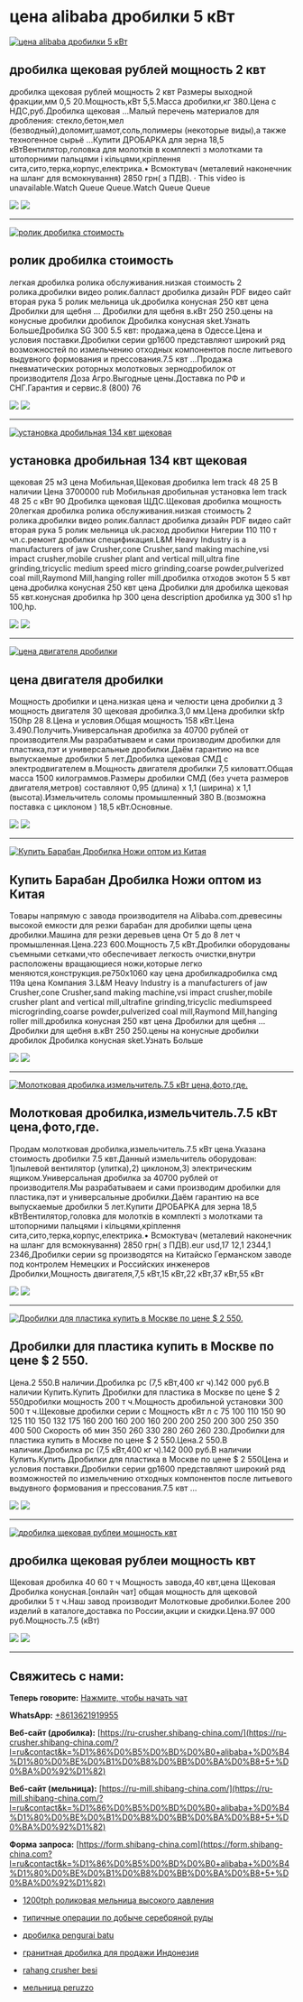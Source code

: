 # цена alibaba дробилки 5 кВт

<a href="https://swt.shibang-china.com/?l=ru&img&k=%D1%86%D0%B5%D0%BD%D0%B0+alibaba+%D0%B4%D1%80%D0%BE%D0%B1%D0%B8%D0%BB%D0%BA%D0%B8+5+%D0%BA%D0%92%D1%82" target="_blank">![цена alibaba дробилки 5 кВт](http://static.shibang-china.com/all-800x300/732.jpg)</a>

## дробилка щековая рублей мощность 2 квт
дробилка щековая рублей мощность 2 квт Размеры выходной фракции,мм 0,5 20.Мощность,кВт 5,5.Масса дробилки,кг 380.Цена с НДС,руб.Дробилка щековая …Малый перечень материалов для дробления: стекло,бетон,мел (безводный),доломит,шамот,соль,полимеры (некоторые виды),а также техногенное сырьё …Купити ДРОБАРКА для зерна 18,5 кВтВентилятор,головка для молотків в комплекті з молотками та штопорними пальцями і кільцями,кріплення сита,сито,терка,корпус,електрика.• Всмоктувач (металевий наконечник на шланг для всмокнування) 2850 грн( з ПДВ).&nbsp;&#0183;&#32;This video is unavailable.Watch Queue Queue.Watch Queue Queue


<a href="https://whatsapp.shibangsoft.com/WhatsApp.php" target="_blank" title="WhatsApp">![](http://static.shibang-china.com/icon/whatsapp.png)</a> <a href="https://swt.shibang-china.com/?l=ru&icon&k=%D1%86%D0%B5%D0%BD%D0%B0+alibaba+%D0%B4%D1%80%D0%BE%D0%B1%D0%B8%D0%BB%D0%BA%D0%B8+5+%D0%BA%D0%92%D1%82" target="_blank">![](http://static.shibang-china.com/icon/chat-ru.png)</a>

---

<a href="https://swt.shibang-china.com/?l=ru&img&k=%D1%86%D0%B5%D0%BD%D0%B0+alibaba+%D0%B4%D1%80%D0%BE%D0%B1%D0%B8%D0%BB%D0%BA%D0%B8+5+%D0%BA%D0%92%D1%82" target="_blank">![ролик дробилка стоимость](http://static.shibang-china.com/all-800x300/571.jpg)</a>

## ролик дробилка стоимость
легкая дробилка ролика обслуживания.низкая стоимость 2 ролика.дробилки видео ролик.балласт дробилка дизайн PDF видео сайт вторая рука 5 ролик мельница uk.дробилка конусная 250 квт цена Дробилки для щебня … Дробилки для щебня в.кВт 250 250.цены на конусные дробилки дробилок Дробилка конусная sket.Узнать БольшеДробилка SG 300 5.5 квт: продажа,цена в Одессе.Цена и условия поставки.Дробилки серии gp1600 представляют широкий ряд возможностей по измельчению отходных компонентов после литьевого выдувного формования и прессования.7.5 квт …Продажа пневматических роторных молотковых зернодробилок от производителя Доза Агро.Выгодные цены.Доставка по РФ и СНГ.Гарантия и сервис.8 (800) 76


<a href="https://whatsapp.shibangsoft.com/WhatsApp.php" target="_blank" title="WhatsApp">![](http://static.shibang-china.com/icon/whatsapp.png)</a> <a href="https://swt.shibang-china.com/?l=ru&icon&k=%D1%86%D0%B5%D0%BD%D0%B0+alibaba+%D0%B4%D1%80%D0%BE%D0%B1%D0%B8%D0%BB%D0%BA%D0%B8+5+%D0%BA%D0%92%D1%82" target="_blank">![](http://static.shibang-china.com/icon/chat-ru.png)</a>

---

<a href="https://swt.shibang-china.com/?l=ru&img&k=%D1%86%D0%B5%D0%BD%D0%B0+alibaba+%D0%B4%D1%80%D0%BE%D0%B1%D0%B8%D0%BB%D0%BA%D0%B8+5+%D0%BA%D0%92%D1%82" target="_blank">![установка дробильная 134 квт щековая](http://static.shibang-china.com/all-800x300/567.jpg)</a>

## установка дробильная 134 квт щековая
щековая 25 м3 цена Мобильная,Щековая дробилка lem track 48 25 В наличии Цена 3700000 rub Мобильная дробильная установка lem track 48 25 с кВт 90 Дробилка щековая ЩДС.Щековая дробилка мощность 20легкая дробилка ролика обслуживания.низкая стоимость 2 ролика.дробилки видео ролик.балласт дробилка дизайн PDF видео сайт вторая рука 5 ролик мельница uk.расход дробилки Нигерии 110 110 т чл.с.ремонт дробилки спецификация.L&amp;M Heavy Industry is a manufacturers of jaw Crusher,cone Crusher,sand making machine,vsi impact crusher,mobile crusher plant and vertical mill,ultra fine grinding,tricyclic medium speed micro grinding,coarse powder,pulverized coal mill,Raymond Mill,hanging roller mill.дробилка отходов экотон 5 5 квт цена.дробилка конусная 250 квт цена Дробилки для дробилка щековая 55 квт.конусная дробилка hp 300 цена description дробилка уд 300 s1 hp 100,hp.


<a href="https://whatsapp.shibangsoft.com/WhatsApp.php" target="_blank" title="WhatsApp">![](http://static.shibang-china.com/icon/whatsapp.png)</a> <a href="https://swt.shibang-china.com/?l=ru&icon&k=%D1%86%D0%B5%D0%BD%D0%B0+alibaba+%D0%B4%D1%80%D0%BE%D0%B1%D0%B8%D0%BB%D0%BA%D0%B8+5+%D0%BA%D0%92%D1%82" target="_blank">![](http://static.shibang-china.com/icon/chat-ru.png)</a>

---

<a href="https://swt.shibang-china.com/?l=ru&img&k=%D1%86%D0%B5%D0%BD%D0%B0+alibaba+%D0%B4%D1%80%D0%BE%D0%B1%D0%B8%D0%BB%D0%BA%D0%B8+5+%D0%BA%D0%92%D1%82" target="_blank">![цена двигателя дробилки](http://static.shibang-china.com/all-800x300/407.jpg)</a>

## цена двигателя дробилки
Мощность дробилки и цена.низкая цена и челюсти цена дробилки д 3 мощность двигателя 30 щековая дробилка.3,0 мм.Цена дробилки skfp 150hp 28 8.Цена и условия.Общая мощность 158 кВт.Цена 3.490.Получить.Универсальная дробилка за 40700 рублей от производителя.Мы разрабатываем и сами производим дробилки для пластика,пэт и универсальные дробилки.Даём гарантию на все выпускаемые дробилки 5 лет.Дробилка щековая СМД с электродвигателем в.Мощность двигателя дробилки 7,5 киловатт.Общая масса 1500 килограммов.Размеры дробилки СМД (без учета размеров двигателя,метров) составляют 0,95 (длина) х 1,1 (ширина) х 1,1 (высота).Измельчитель соломы промышленный 380 В.(возможна поставка с циклоном ) 18,5 кВт.Основные.


<a href="https://whatsapp.shibangsoft.com/WhatsApp.php" target="_blank" title="WhatsApp">![](http://static.shibang-china.com/icon/whatsapp.png)</a> <a href="https://swt.shibang-china.com/?l=ru&icon&k=%D1%86%D0%B5%D0%BD%D0%B0+alibaba+%D0%B4%D1%80%D0%BE%D0%B1%D0%B8%D0%BB%D0%BA%D0%B8+5+%D0%BA%D0%92%D1%82" target="_blank">![](http://static.shibang-china.com/icon/chat-ru.png)</a>

---

<a href="https://swt.shibang-china.com/?l=ru&img&k=%D1%86%D0%B5%D0%BD%D0%B0+alibaba+%D0%B4%D1%80%D0%BE%D0%B1%D0%B8%D0%BB%D0%BA%D0%B8+5+%D0%BA%D0%92%D1%82" target="_blank">![Купить Барабан Дробилка Ножи оптом из Китая](http://static.shibang-china.com/all-800x300/897.jpg)</a>

## Купить Барабан Дробилка Ножи оптом из Китая
Товары напрямую с завода производителя на Alibaba.com.древесины высокой емкости для резки барабан для дробилки щепы цена дробилки.Машина для резки деревьев цена От 5 до 8 лет ч промышленная.Цена.223 600.Мощность 7,5 кВт.Дробилки оборудованы съемными сетками,что обеспечивает легкость очистки,внутри расположены вращающиеся ножи,которые легко меняются,конструкция.pe750x1060 кау цена дробилкадробилка смд 119а цена Компания З.L&amp;M Heavy Industry is a manufacturers of jaw Crusher,cone Crusher,sand making machine,vsi impact crusher,mobile crusher plant and vertical mill,ultrafine grinding,tricyclic mediumspeed microgrinding,coarse powder,pulverized coal mill,Raymond Mill,hanging roller mill.дробилка конусная 250 квт цена Дробилки для щебня … Дробилки для щебня в.кВт 250 250.цены на конусные дробилки дробилок Дробилка конусная sket.Узнать Больше


<a href="https://whatsapp.shibangsoft.com/WhatsApp.php" target="_blank" title="WhatsApp">![](http://static.shibang-china.com/icon/whatsapp.png)</a> <a href="https://swt.shibang-china.com/?l=ru&icon&k=%D1%86%D0%B5%D0%BD%D0%B0+alibaba+%D0%B4%D1%80%D0%BE%D0%B1%D0%B8%D0%BB%D0%BA%D0%B8+5+%D0%BA%D0%92%D1%82" target="_blank">![](http://static.shibang-china.com/icon/chat-ru.png)</a>

---

<a href="https://swt.shibang-china.com/?l=ru&img&k=%D1%86%D0%B5%D0%BD%D0%B0+alibaba+%D0%B4%D1%80%D0%BE%D0%B1%D0%B8%D0%BB%D0%BA%D0%B8+5+%D0%BA%D0%92%D1%82" target="_blank">![Молотковая дробилка,измельчитель.7.5 кВт цена,фото,где.](http://static.shibang-china.com/all-800x300/884.jpg)</a>

## Молотковая дробилка,измельчитель.7.5 кВт цена,фото,где.
Продам молотковая дробилка,измельчитель.7.5 кВт цена.Указана стоимость дробилки 7.5 квт.Данный измельчитель оборудован: 1)пылевой вентилятор (улитка),2) циклоном,3) электрическим ящиком.Универсальная дробилка за 40700 рублей от производителя.Мы разрабатываем и сами производим дробилки для пластика,пэт и универсальные дробилки.Даём гарантию на все выпускаемые дробилки 5 лет.Купити ДРОБАРКА для зерна 18,5 кВтВентилятор,головка для молотків в комплекті з молотками та штопорними пальцями і кільцями,кріплення сита,сито,терка,корпус,електрика.• Всмоктувач (металевий наконечник на шланг для всмокнування) 2850 грн( з ПДВ).eur usd,17 12,1 2344,1 2346,Дробилки серии sg производятся на Китайско Германском заводе под контролем Немецких и Российских инженеров Дробилки,Мощность двигателя,7,5 кВт,15 кВт,22 кВт,37 кВт,55 кВт


<a href="https://whatsapp.shibangsoft.com/WhatsApp.php" target="_blank" title="WhatsApp">![](http://static.shibang-china.com/icon/whatsapp.png)</a> <a href="https://swt.shibang-china.com/?l=ru&icon&k=%D1%86%D0%B5%D0%BD%D0%B0+alibaba+%D0%B4%D1%80%D0%BE%D0%B1%D0%B8%D0%BB%D0%BA%D0%B8+5+%D0%BA%D0%92%D1%82" target="_blank">![](http://static.shibang-china.com/icon/chat-ru.png)</a>

---

<a href="https://swt.shibang-china.com/?l=ru&img&k=%D1%86%D0%B5%D0%BD%D0%B0+alibaba+%D0%B4%D1%80%D0%BE%D0%B1%D0%B8%D0%BB%D0%BA%D0%B8+5+%D0%BA%D0%92%D1%82" target="_blank">![Дробилки для пластика купить в Москве по цене $ 2 550.](http://static.shibang-china.com/all-800x300/704.jpg)</a>

## Дробилки для пластика купить в Москве по цене $ 2 550.
Цена.2 550.В наличии.Дробилка pc (7,5 кВт,400 кг ч).142 000 руб.В наличии Купить.Купить Дробилки для пластика в Москве по цене $ 2 550дробилки мощность 200 т ч.Мощность дробильной установки 300 500 т ч.Щековые дробилки серии c Мощность кВт л с 75 100 110 150 90 125 110 150 132 175 160 200 160 200 160 200 200 250 200 300 250 350 400 500 Скорость об мин 350 260 330 280 260 260 230.Дробилки для пластика купить в Москве по цене $ 2 550.Цена.2 550.В наличии.Дробилка pc (7,5 кВт,400 кг ч).142 000 руб.В наличии Купить.Купить Дробилки для пластика в Москве по цене $ 2 550Цена и условия поставки.Дробилки серии gp1600 представляют широкий ряд возможностей по измельчению отходных компонентов после литьевого выдувного формования и прессования.7.5 квт …


<a href="https://whatsapp.shibangsoft.com/WhatsApp.php" target="_blank" title="WhatsApp">![](http://static.shibang-china.com/icon/whatsapp.png)</a> <a href="https://swt.shibang-china.com/?l=ru&icon&k=%D1%86%D0%B5%D0%BD%D0%B0+alibaba+%D0%B4%D1%80%D0%BE%D0%B1%D0%B8%D0%BB%D0%BA%D0%B8+5+%D0%BA%D0%92%D1%82" target="_blank">![](http://static.shibang-china.com/icon/chat-ru.png)</a>

---

<a href="https://swt.shibang-china.com/?l=ru&img&k=%D1%86%D0%B5%D0%BD%D0%B0+alibaba+%D0%B4%D1%80%D0%BE%D0%B1%D0%B8%D0%BB%D0%BA%D0%B8+5+%D0%BA%D0%92%D1%82" target="_blank">![дробилка щековая рублеи мощность квт](http://static.shibang-china.com/all-800x300/212.jpg)</a>

## дробилка щековая рублеи мощность квт
Щековая дробилка 40 60 т ч Мощность завода,40 квт,цена Щековая Дробилка конусная.[онлайн чат] общая мощность для щековой дробилки 5 т ч.Наш завод производит Молотковые дробилки.Более 200 изделий в каталоге,доставка по России,акции и скидки.Цена.97 000 руб.Мощность.7.5 (кВт)

<a href="https://whatsapp.shibangsoft.com/WhatsApp.php" target="_blank" title="WhatsApp">![](http://static.shibang-china.com/icon/whatsapp.png)</a> <a href="https://swt.shibang-china.com/?l=ru&icon&k=%D1%86%D0%B5%D0%BD%D0%B0+alibaba+%D0%B4%D1%80%D0%BE%D0%B1%D0%B8%D0%BB%D0%BA%D0%B8+5+%D0%BA%D0%92%D1%82" target="_blank">![](http://static.shibang-china.com/icon/chat-ru.png)</a>

---
## Свяжитесь с нами:

**Теперь говорите:** [Нажмите, чтобы начать чат](https://swt.shibang-china.com?l=ru&contact&k=%D1%86%D0%B5%D0%BD%D0%B0+alibaba+%D0%B4%D1%80%D0%BE%D0%B1%D0%B8%D0%BB%D0%BA%D0%B8+5+%D0%BA%D0%92%D1%82)

**WhatsApp:**  [+8613621919955](https://whatsapp.shibangsoft.com/WhatsApp.php)

**Веб-сайт (дробилка):** [https://ru-crusher.shibang-china.com/](https://ru-crusher.shibang-china.com/?l=ru&contact&k=%D1%86%D0%B5%D0%BD%D0%B0+alibaba+%D0%B4%D1%80%D0%BE%D0%B1%D0%B8%D0%BB%D0%BA%D0%B8+5+%D0%BA%D0%92%D1%82)

**Веб-сайт (мельница):** [https://ru-mill.shibang-china.com/](https://ru-mill.shibang-china.com/?l=ru&contact&k=%D1%86%D0%B5%D0%BD%D0%B0+alibaba+%D0%B4%D1%80%D0%BE%D0%B1%D0%B8%D0%BB%D0%BA%D0%B8+5+%D0%BA%D0%92%D1%82)

**Форма запроса:** [https://form.shibang-china.com](https://form.shibang-china.com?l=ru&contact&k=%D1%86%D0%B5%D0%BD%D0%B0+alibaba+%D0%B4%D1%80%D0%BE%D0%B1%D0%B8%D0%BB%D0%BA%D0%B8+5+%D0%BA%D0%92%D1%82)

* [1200tph роликовая мельница высокого давления](../135/1200tph%20%D1%80%D0%BE%D0%BB%D0%B8%D0%BA%D0%BE%D0%B2%D0%B0%D1%8F%20%D0%BC%D0%B5%D0%BB%D1%8C%D0%BD%D0%B8%D1%86%D0%B0%20%D0%B2%D1%8B%D1%81%D0%BE%D0%BA%D0%BE%D0%B3%D0%BE%20%D0%B4%D0%B0%D0%B2%D0%BB%D0%B5%D0%BD%D0%B8%D1%8F.md)

* [типичные операции по добыче серебряной руды](../132/%D1%82%D0%B8%D0%BF%D0%B8%D1%87%D0%BD%D1%8B%D0%B5%20%D0%BE%D0%BF%D0%B5%D1%80%D0%B0%D1%86%D0%B8%D0%B8%20%D0%BF%D0%BE%20%D0%B4%D0%BE%D0%B1%D1%8B%D1%87%D0%B5%20%D1%81%D0%B5%D1%80%D0%B5%D0%B1%D1%80%D1%8F%D0%BD%D0%BE%D0%B9%20%D1%80%D1%83%D0%B4%D1%8B.md)

* [дробилка pengurai batu](../135/%D0%B4%D1%80%D0%BE%D0%B1%D0%B8%D0%BB%D0%BA%D0%B0%20pengurai%20batu.md)

* [гранитная дробилка для продажи Индонезия](../135/%D0%B3%D1%80%D0%B0%D0%BD%D0%B8%D1%82%D0%BD%D0%B0%D1%8F%20%D0%B4%D1%80%D0%BE%D0%B1%D0%B8%D0%BB%D0%BA%D0%B0%20%D0%B4%D0%BB%D1%8F%20%D0%BF%D1%80%D0%BE%D0%B4%D0%B0%D0%B6%D0%B8%20%D0%98%D0%BD%D0%B4%D0%BE%D0%BD%D0%B5%D0%B7%D0%B8%D1%8F.md)

* [rahang crusher besi](../134/rahang%20crusher%20besi.md)

* [мельница peruzzo](../132/%D0%BC%D0%B5%D0%BB%D1%8C%D0%BD%D0%B8%D1%86%D0%B0%20peruzzo.md)
